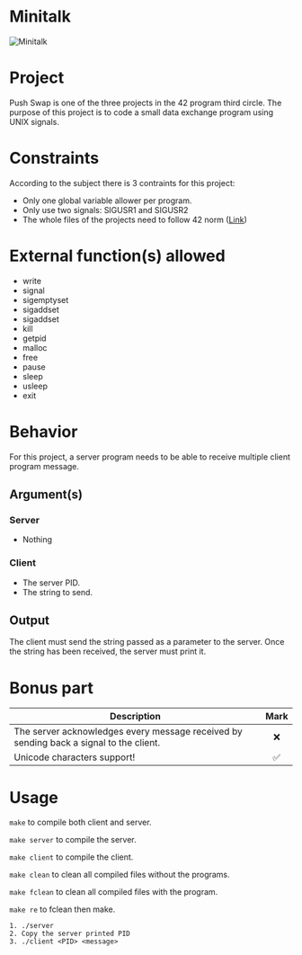 # Minitalk
<img alt="Minitalk" src="https://img.shields.io/static/v1?label=Minitalk&message=110+/+125&color=gree&style=plastic"/>

# Project
Push Swap is one of the three projects in the 42 program third circle. The purpose of this project is to code a small data exchange program using UNIX signals.

# Constraints
According to the subject there is 3 contraints for this project:
*  Only one global variable allower per program.
*  Only use two signals: SIGUSR1 and SIGUSR2
*  The whole files of the projects need to follow 42 norm ([Link](https://github.com/42School/norminette/blob/master/pdf/en.norm.pdf))

# External function(s) allowed
* write
* signal
* sigemptyset
* sigaddset
* sigaddset
* kill
* getpid
* malloc
* free
* pause
* sleep
* usleep
* exit

# Behavior
For this project, a server program needs to be able to receive multiple client program message.

## Argument(s)

 ### Server
*  Nothing

 ### Client
*  The server PID.
*  The string to send.

## Output
The client must send the string passed as a parameter to the server.
Once the string has been received, the server must print it.

# Bonus part
| Description | Mark |
|      --     |:----:|
| The server acknowledges every message received by sending back a signal to the client. | :x: |
| Unicode characters support! | :white_check_mark: |


# Usage

``make`` to compile both client and server.

``make server`` to compile the server.

``make client`` to compile the client.

``make clean`` to clean all compiled files without the programs.

``make fclean`` to clean all compiled files with the program.

``make re`` to fclean then make.

```
1. ./server 
2. Copy the server printed PID
3. ./client <PID> <message>
